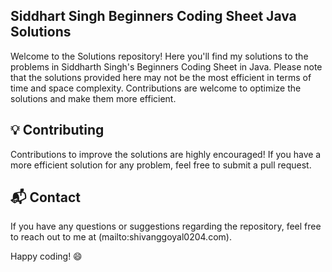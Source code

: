 ## Siddhart Singh Beginners Coding Sheet Java Solutions

Welcome to the Solutions repository! Here you'll find my solutions to the problems in Siddharth Singh's Beginners Coding Sheet in Java. Please note that the solutions provided here may not be the most efficient in terms of time and space complexity. Contributions are welcome to optimize the solutions and make them more efficient.

## 💡 Contributing

Contributions to improve the solutions are highly encouraged! If you have a more efficient solution for any problem, feel free to submit a pull request.

## 📬 Contact

If you have any questions or suggestions regarding the repository, feel free to reach out to me at (mailto:shivanggoyal0204.com).

Happy coding! 😄

